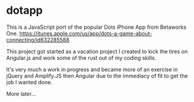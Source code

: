 dotapp
======
This is a JavaScript port of the popular Dots iPhone App from Betaworks One.  https://itunes.apple.com/us/app/dots-a-game-about-connecting/id632285588

This project got started as a vacation project I created to kick the tires on Angular.js and work some of the rust out of my coding skills.

It's very much a work in progress and became more of an exercise in jQuery and Amplify.JS then Angular due to the immediacy of fit to get the job I wanted done.

More later...
